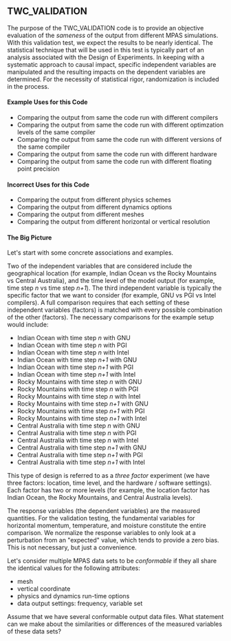 ## TWC_VALIDATION ##

The purpose of the TWC_VALIDATION code is to provide an objective evaluation of the _sameness_ of the output from different MPAS simulations. With this validation test, we expect the results to be nearly identical. The statistical technique that will be used in this test is typically part of an analysis associated with the Design of Experiments. In keeping with a systematic approach to causal impact, specific independent variables are manipulated and the resulting impacts on the dependent variables are determined. For the necessity of statistical rigor, randomization is included in the process.

#### Example Uses for this Code ####

   - Comparing the output from same the code run with different compilers
   - Comparing the output from same the code run with different optimzation levels of the same compiler
   - Comparing the output from same the code run with different versions of the same compiler
   - Comparing the output from same the code run with different hardware
   - Comparing the output from same the code run with different floating point precision

#### Incorrect Uses for this Code ####

   - Comparing the output from different physics schemes
   - Comparing the output from different dynamics options
   - Comparing the output from different meshes
   - Comparing the output from different horizontal or vertical resolution

#### The Big Picture ####

Let's start with some concrete associations and examples.

Two of the independent variables that are considered include the geographical location (for example, Indian Ocean vs the Rocky Mountains vs Central Australia), and the time level of the model output (for example, time step _n_ vs time step _n+1_). The third independent variable is typically the specific factor that we want to consider (for example, GNU vs PGI vs Intel compilers). A full comparison requires that each setting of these independent variables (factors) is matched with every possible combination of the other (factors). The necessary comparisons for the example setup would include:
   - Indian Ocean with time step _n_ with GNU
   - Indian Ocean with time step _n_ with PGI
   - Indian Ocean with time step _n_ with Intel
   - Indian Ocean with time step _n+1_ with GNU
   - Indian Ocean with time step _n+1_ with PGI
   - Indian Ocean with time step _n+1_ with Intel
   - Rocky Mountains with time step _n_ with GNU
   - Rocky Mountains with time step _n_ with PGI
   - Rocky Mountains with time step _n_ with Intel
   - Rocky Mountains with time step _n+1_ with GNU
   - Rocky Mountains with time step _n+1_ with PGI
   - Rocky Mountains with time step _n+1_ with Intel
   - Central Australia with time step _n_ with GNU
   - Central Australia with time step _n_ with PGI
   - Central Australia with time step _n_ with Intel
   - Central Australia with time step _n+1_ with GNU
   - Central Australia with time step _n+1_ with PGI
   - Central Australia with time step _n+1_ with Intel

This type of design is referred to as a _three factor_ experiment (we have three factors: location, time level, and the hardware / software settings). Each factor has two or more levels (for example, the location factor has Indian Ocean, the Rocky Mountains, and Central Australia levels).

The response variables (the dependent variables) are the measured quantities. For the validation testing, the fundamental variables for horizontal momentum, temperature, and moisture constitute the entire comparison. We normalize the response variables to only look at a perturbation from an "expected" value, which tends to provide a zero bias. This is not necessary, but just a convenience.

Let's consider multiple MPAS data sets to be _conformable_ if they all share the identical values for the following attributes:
   - mesh
   - vertical coordinate 
   - physics and dynamics run-time options
   - data output settings: frequency, variable set
   
Assume that we have several conformable output data files. What statement can we make about the similarities or differences of the measured variables of these data sets?
